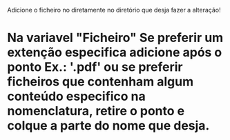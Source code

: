 
Adicione o ficheiro no diretamente no diretório que desja fazer a alteração!

 # Na variavel "Ficheiro" Se preferir um extenção especifica adicione após o ponto Ex.: '.pdf' ou se preferir ficheiros que contenham algum conteúdo especifico na nomenclatura, retire o ponto e colque a parte do nome que desja.


